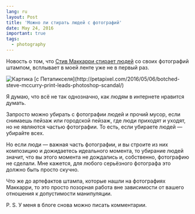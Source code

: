 ```yaml
---
lang: ru
layout: Post
title: 'Можно ли стирать людей с фотографий'
date: May 24, 2016
important: true
tags:
  - photography
---
```


Новость о том, что [Стив Маккарри стирает людей](http://petapixel.com/2016/05/06/botched-steve-mccurry-print-leads-photoshop-scandal/) со своих фотографий штампом, всплывает в моей ленте уже не в первый раз.

![](/images/blog/mccurrystamp.jpg "Картика [с Петапикселя](http://petapixel.com/2016/05/06/botched-steve-mccurry-print-leads-photoshop-scandal/)")

Я думаю, что всё не так однозначно, как людям в интернете нравится думать.

Запросто можно убирать с фотографии людей и прочий мусор, если снимаешь пейзаж или городской пейзаж, где люди приходят и уходят, но не являются частью фотографии. То есть, если убираете людей — убирайте всех.

Но если люди — важная часть фотографии, и вы строите из них композицию и дожидаетесь идеального момента, то убирание людей значит, что вы этого момента не дождались и, собственно, фотографию не сделали. Мне кажется, для любого серьёзного фотографа это должно быть просто скучно.

Что же до артефактов штампа, которые нашли на фотографиях Маккарри, то это просто позорная работа вне зависимости от вашего отношения к допустимости манипуляции.

P. S. У меня в блоге снова можно писать комментарии.
